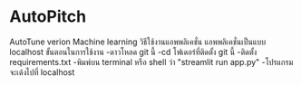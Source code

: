 # AutoPitch
AutoTune verion Machine learning 
วิธีใช้งานแอพพลิเคชั่น แอพพลิเคชั่นเป็นแบบ localhost 
ขั้นตอนในการใช้งาน
-ดาวโหลด git นี้
-cd โฟเดอร๋ที่ติดตั้ง git นี้
-ติดตั้ง requirements.txt
-พิมพ์บน terminal หรือ shell ว่า "streamlit run app.py"
-โปรแกรมจะเด้งไปที่ localhost